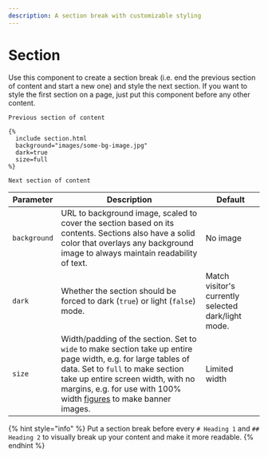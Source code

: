 ```yaml
---
description: A section break with customizable styling
---
```


# Section

Use this component to create a section break (i.e. end the previous section of content and start a new one) and style the next section. If you want to style the first section on a page, just put this component before any other content.

```liquid
Previous section of content

{%
  include section.html
  background="images/some-bg-image.jpg"
  dark=true
  size=full
%}

Next section of content
```

| Parameter    | Description                                                                                                                                                                                                                                                                | Default                                             |
| ------------ | -------------------------------------------------------------------------------------------------------------------------------------------------------------------------------------------------------------------------------------------------------------------------- | --------------------------------------------------- |
| `background` | URL to background image, scaled to cover the section based on its contents. Sections also have a solid color that overlays any background image to always maintain readability of text.                                                                                    | No image                                            |
| `dark`       | Whether the section should be forced to dark (`true`) or light (`false`) mode.                                                                                                                                                                                             | Match visitor's currently selected dark/light mode. |
| `size`       | Width/padding of the section. Set to `wide` to make section take up entire page width, e.g. for large tables of data. Set to `full` to make section take up entire screen width, with no margins, e.g. for use with 100% width [figures](figure.md) to make banner images. | Limited width                                       |

{% hint style="info" %}
Put a section break before every `# Heading 1` and `## Heading 2` to visually break up your content and make it more readable.
{% endhint %}
